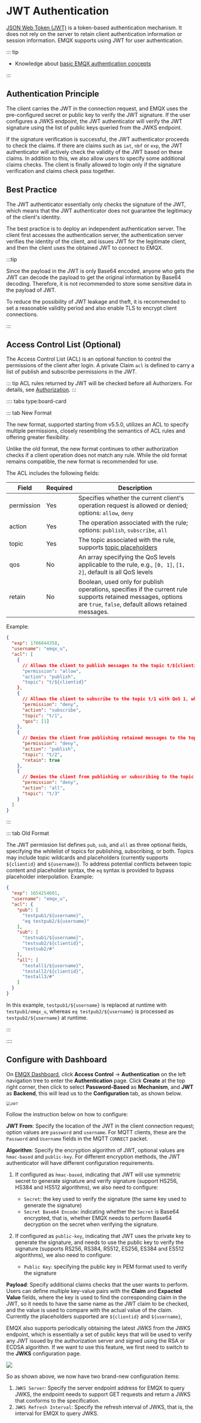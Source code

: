 # JWT Authentication

[JSON Web Token (JWT)](https://jwt.io/) is a token-based authentication mechanism. It does not rely on the server to retain client authentication information or session information. EMQX supports using JWT for user authentication. 

::: tip

- Knowledge about [basic EMQX authentication concepts](../authn/authn.md)

:::

## Authentication Principle

The client carries the JWT in the connection request, and EMQX uses the pre-configured secret or public key to verify the JWT signature. If the user configures a JWKS endpoint, the JWT authenticator will verify the JWT signature using the list of public keys queried from the JWKS endpoint. 

If the signature verification is successful, the JWT authenticator proceeds to check the claims. If there are claims such as `iat`, `nbf` or `exp`, the JWT authenticator will actively check the validity of the JWT based on these claims. In addition to this, we also allow users to specify some additional claims checks. The client is finally allowed to login only if the signature verification and claims check pass together.

## Best Practice

The JWT authenticator essentially only checks the signature of the JWT, which means that the JWT authenticator does not guarantee the legitimacy of the client's identity.

The best practice is to deploy an independent authentication server. The client first accesses the authentication server, the authentication server verifies the identity of the client, and issues JWT for the legitimate client, and then the client uses the obtained JWT to connect to EMQX.

:::tip

Since the payload in the JWT is only Base64 encoded, anyone who gets the JWT can decode the payload to get the original information by Base64 decoding. Therefore, it is not recommended to store some sensitive data in the payload of JWT.

To reduce the possibility of JWT leakage and theft, it is recommended to set a reasonable validity period and also enable TLS to encrypt client connections.

:::

## Access Control List (Optional)

The Access Control List (ACL) is an optional function to control the permissions of the client after login. A private Claim `acl` is defined to carry a list of publish and subscribe permissions in the JWT.

::: tip
ACL rules returned by JWT will be checked before all Authorizers. For details, see [Authorization](../authz/authz.md).
:::

:::: tabs type:board-card

::: tab New Format

The new format, supported starting from v5.5.0, utilizes an ACL to specify multiple permissions, closely resembling the semantics of ACL rules and offering greater flexibility.

Unlike the old format, the new format continues to other authorization checks if a client operation does not match any rule. While the old format remains compatible, the new format is recommended for use.

The ACL includes the following fields:

| Field      | Required | Description                                                  |
| ---------- | -------- | ------------------------------------------------------------ |
| permission | Yes      | Specifies whether the current client's operation request is allowed or denied; options: `allow`, `deny` |
| action     | Yes      | The operation associated with the rule; options: `publish`, `subscribe`, `all` |
| topic      | Yes      | The topic associated with the rule, supports [topic placeholders](https://chat.openai.com/authz/authz.md#topic-placeholders) |
| qos        | No       | An array specifying the QoS levels applicable to the rule, e.g., `[0, 1]`, `[1, 2]`, default is all QoS levels |
| retain     | No       | Boolean, used only for publish operations, specifies if the current rule supports retained messages, options are `true`, `false`, default allows retained messages. |

Example:

```json
{
  "exp": 1706844358,
  "username": "emqx_u",
  "acl": [
    {
      // Allows the client to publish messages to the topic t/${clientid}, e.g., t/emqx_c
      "permission": "allow",
      "action": "publish",
      "topic": "t/${clientid}"
    },
    {
      // Allows the client to subscribe to the topic t/1 with QoS 1, while QoS 0 or 2 is allowed
      "permission": "deny",
      "action": "subscribe",
      "topic": "t/1",
      "qos": [1]
    },
    {
      // Denies the client from publishing retained messages to the topic t/2, non-retained messages are allowed
      "permission": "deny",
      "action": "publish",
      "topic": "t/2",
      "retain": true
    },
    {
      // Denies the client from publishing or subscribing to the topic t/3, including all QoS levels and retained messages
      "permission": "deny",
      "action": "all",
      "topic": "t/3"
    }
  ]
}
```

:::

::: tab Old Format

The JWT permission list defines `pub`, `sub`, and `all` as three optional fields, specifying the whitelist of topics for publishing, subscribing, or both. Topics may include topic wildcards and placeholders (currently supports `${clientid}` and `${username}`). To address potential conflicts between topic content and placeholder syntax, the `eq` syntax is provided to bypass placeholder interpolation. Example:

```json
{
  "exp": 1654254601,
  "username": "emqx_u",
  "acl": {
    "pub": [
      "testpub1/${username}",
      "eq testpub2/${username}"
    ],
    "sub": [
      "testsub1/${username}",
      "testsub2/${clientid}",
      "testsub2/#"
    ],
    "all": [
      "testall1/${username}",
      "testall2/${clientid}",
      "testall3/#"
    ]
  }
}
```

In this example, `testpub1/${username}` is replaced at runtime with `testpub1/emqx_u`, whereas `eq testpub2/${username}` is processed as `testpub2/${username}` at runtime.

:::

::::

## Configure with Dashboard

On [EMQX Dashboard](http://127.0.0.1:18083/#/authentication), click **Access Control** -> **Authentication** on the left navigation tree to enter the **Authentication** page. Click **Create** at the top right corner, then click to select **Password-Based** as **Mechanism**, and **JWT** as **Backend**, this will lead us to the **Configuration** tab, as shown below. 

<img src="./assets/authn-jwt.png" alt="JWT" style="zoom:67%;" />

Follow the instruction below on how to configure:

**JWT From**: Specify the location of the JWT in the client connection request; option values are `password` and `username`. For MQTT clients, these are the `Password` and `Username` fields in the MQTT `CONNECT` packet.

**Algorithm**: Specify the encryption algorithm of JWT, optional values ​​are `hmac-based` and `public-key`. For different encryption methods, the JWT authenticator will have different configuration requirements.

1. If configured as `hmac-based`, indicating that JWT will use symmetric secret to generate signature and verify signature (support HS256, HS384 and HS512 algorithms), we also need to configure:
   - `Secret`: the key used to verify the signature (the same key used to generate the signature)
   - `Secret Base64 Encode`: indicating whether the `Secret` is Base64 encrypted, that is, whether EMQX needs to perform Base64 decryption on the secret when verifying the signature.

2. If configured as `public-key`, indicating that JWT uses the private key to generate the signature, and needs to use the public key to verify the signature (supports RS256, RS384, RS512, ES256, ES384 and ES512 algorithms), we also need to configure:
   - `Public Key`: specifying the public key in PEM format used to verify the signature

**Payload**: Specify additional claims checks that the user wants to perform. Users can define multiple key-value pairs with the **Claim** and **Expacted Value** fields, where the key is used to find the corresponding claim in the JWT, so it needs to have the same name as the JWT claim to be checked, and the value is used to compare with the actual value of the claim. Currently the placeholders supported are `${clientid}` and `${username}`, 

EMQX also supports periodically obtaining the latest JWKS from the JWKS endpoint, which is essentially a set of public keys that will be used to verify any JWT issued by the authorization server and signed using the RSA or ECDSA algorithm. If we want to use this feature, we first need to switch to the **JWKS** configuration page.

![](./assets/authn-jwt-2.png)

So as shown above, we now have two brand-new configuration items:

1. `JWKS Server`: Specify the server endpoint address for EMQX to query JWKS, the endpoint needs to support GET requests and return a JWKS that conforms to the specification.
2. `JWKS Refresh Interval`: Specify the refresh interval of JWKS, that is, the interval for EMQX to query JWKS.

## <!--Configure with Configuration Items-->

<!--You can also configuration items for the configuration. For detailed steps, see [authn-jwt:*](../../configuration/configuration-manual.html#authn-jwt:hmac-based). -->

